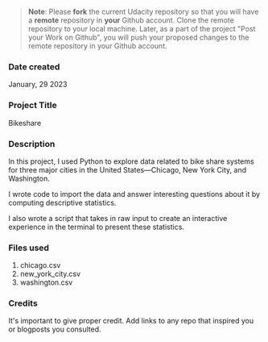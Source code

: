 >**Note**: Please **fork** the current Udacity repository so that you will have a **remote** repository in **your** Github account. Clone the remote repository to your local machine. Later, as a part of the project "Post your Work on Github", you will push your proposed changes to the remote repository in your Github account.

### Date created
January, 29 2023

### Project Title
Bikeshare

### Description
In this project, I used Python to explore data related to bike share systems for three major cities in the United States—Chicago, New York City, and Washington.

I wrote code to import the data and answer interesting questions about it by computing descriptive statistics.

I also wrote a script that takes in raw input to create an interactive experience in the terminal to present these statistics.

### Files used
1. chicago.csv
2. new_york_city.csv
3. washington.csv

### Credits
It's important to give proper credit. Add links to any repo that inspired you or blogposts you consulted.
